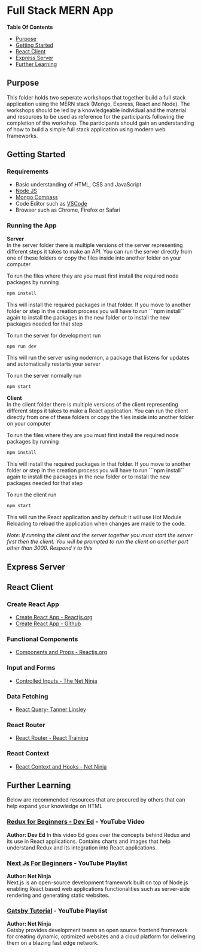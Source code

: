 # Full Stack MERN App

**Table Of Contents**
-  [Purpose](#purpose)
-  [Getting Started](#getting-started)
-  [React Client](#react-client)
-  [Express Server](#express-server)
-  [Further Learning](#further-learning)

## Purpose
This folder holds two seperate workshops that together build a full stack application using the MERN stack (Mongo, Express, React and Node). The workshops should be led by a knowledgeable individual and the material and resources to be used as reference for the participants following the completion of the workshop. The participants should gain an understanding of how to build a simple full stack application using modern web frameworks.

## Getting Started
### Requirements
- Basic understanding of HTML, CSS and JavaScript
-  [Node JS](https://nodejs.org/en/download/)
-  [Mongo Compass](https://www.mongodb.com/products/compass)
- Code Editor such as [VSCode](https://code.visualstudio.com/)
- Browser such as Chrome, Firefox or Safari

### Running the App

**Server**  
In the server folder there is multiple versions of the server representing different steps it takes to make an API. You can run the server directly from one of these folders or copy the files inside into another folder on your computer

To run the files where they are you must first install the required node packages by running
```sh
npm install
```
This will install the required packages in that folder. If you move to another folder or step in the creation process you will have to run ```npm install`` again to install the packages in the new folder or to install the new packages needed for that step

To run the server for development run
```sh
npm run dev
```
This will run the server using nodemon, a package that listens for updates and automatically restarts your server

To run the server normally run
```sh
npm start
```

**Client**  
In the client folder there is multiple versions of the client representing different steps it takes to make a React application. You can run the client directly from one of these folders or copy the files inside into another folder on your computer

To run the files where they are you must first install the required node packages by running
```sh
npm install
```
This will install the required packages in that folder. If you move to another folder or step in the creation process you will have to run ```npm install`` again to install the packages in the new folder or to install the new packages needed for that step

To run the client run
```sh
npm start
```
This will run the React application and by default it will use Hot Module Reloading to reload the application when changes are made to the code.

*Note: If running the client and the server together you must start the server first then the client. You will be prompted to run the client on another port other than 3000. Respond ```Y``` to this*

## Express Server






## React Client
### Create React App
- [Create React App - Reactjs.org](https://reactjs.org/docs/create-a-new-react-app.html)
- [Create React App - Github](https://github.com/facebook/create-react-app)

### Functional Components
- [Components and Props - Reactjs.org](https://reactjs.org/docs/components-and-props.html)

### Input and Forms
- [Controlled Inputs - The Net Ninja](https://www.youtube.com/watch?v=IkMND33x0qQ)

### Data Fetching
- [React Query- Tanner Linsley](https://react-query.tanstack.com/overview)

### React Router
- [React Router - React Training](https://reactrouter.com/)

### React Context
- [React Context and Hooks - Net Ninja](https://www.youtube.com/watch?v=6RhOzQciVwI&list=PL4cUxeGkcC9hNokByJilPg5g9m2APUePI)

## Further Learning
Below are recommended resources that are procured by others that can help expand your knowledge on HTML

### [Redux for Beginners - Dev Ed](https://www.youtube.com/watch?v=CVpUuw9XSjY) - YouTube Video
**Author: Dev Ed**
In this video Ed goes over the concepts behind Redux and its use in React applications. Contains charts and images that help understand Redux and its integration into React applications.

### [Next Js For Beginners](https://www.youtube.com/playlist?list=PL4cUxeGkcC9g9gP2onazU5-2M-AzA8eBw) - YouTube Playlist
**Author: Net Ninja**  
Next.js is an open-source development framework built on top of Node.js enabling React based web applications functionalities such as server-side rendering and generating static websites.

### [Gatsby Tutorial](https://www.youtube.com/playlist?list=PL4cUxeGkcC9hw1g77I35ZivVLe8k2nvjB) - YouTube Playlist
**Author: Net Ninja**  
Gatsby provides development teams an open source frontend framework for creating dynamic, optimized websites and a cloud platform for delivering them on a blazing fast edge network.
